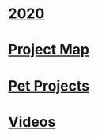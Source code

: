 # [2020](https://github.com/maciejjankowski/2020/wiki)

# [Project Map](https://github.com/maciejjankowski/2019/wiki/Project-Map)
# [Pet Projects](https://github.com/maciejjankowski/pizzadreams/wiki/Projects)

# [Videos](https://github.com/maciejjankowski/2019/wiki/Blog-Videos)
